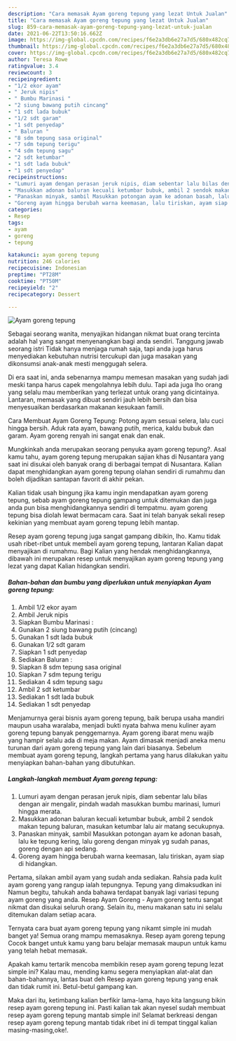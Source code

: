 ```yaml
---
description: "Cara memasak Ayam goreng tepung yang lezat Untuk Jualan"
title: "Cara memasak Ayam goreng tepung yang lezat Untuk Jualan"
slug: 859-cara-memasak-ayam-goreng-tepung-yang-lezat-untuk-jualan
date: 2021-06-22T13:50:16.662Z
image: https://img-global.cpcdn.com/recipes/f6e2a3db6e27a7d5/680x482cq70/ayam-goreng-tepung-foto-resep-utama.jpg
thumbnail: https://img-global.cpcdn.com/recipes/f6e2a3db6e27a7d5/680x482cq70/ayam-goreng-tepung-foto-resep-utama.jpg
cover: https://img-global.cpcdn.com/recipes/f6e2a3db6e27a7d5/680x482cq70/ayam-goreng-tepung-foto-resep-utama.jpg
author: Teresa Rowe
ratingvalue: 3.4
reviewcount: 3
recipeingredient:
- "1/2 ekor ayam"
- " Jeruk nipis"
- " Bumbu Marinasi "
- "2 siung bawang putih cincang"
- "1 sdt lada bubuk"
- "1/2 sdt garam"
- "1 sdt penyedap"
- " Baluran "
- "8 sdm tepung sasa original"
- "7 sdm tepung terigu"
- "4 sdm tepung sagu"
- "2 sdt ketumbar"
- "1 sdt lada bubuk"
- "1 sdt penyedap"
recipeinstructions:
- "Lumuri ayam dengan perasan jeruk nipis, diam sebentar lalu bilas dengan air mengalir, pindah wadah masukkan bumbu marinasi, lumuri hingga merata."
- "Masukkan adonan baluran kecuali ketumbar bubuk, ambil 2 sendok makan tepung baluran, masukan ketumbar lalu air matang secukupnya."
- "Panaskan minyak, sambil Masukkan potongan ayam ke adonan basah, lalu ke tepung kering, lalu goreng dengan minyak yg sudah panas, goreng dengan api sedang."
- "Goreng ayam hingga berubah warna keemasan, lalu tiriskan, ayam siap di hidangkan."
categories:
- Resep
tags:
- ayam
- goreng
- tepung

katakunci: ayam goreng tepung 
nutrition: 246 calories
recipecuisine: Indonesian
preptime: "PT28M"
cooktime: "PT50M"
recipeyield: "2"
recipecategory: Dessert

---
```



![Ayam goreng tepung](https://img-global.cpcdn.com/recipes/f6e2a3db6e27a7d5/680x482cq70/ayam-goreng-tepung-foto-resep-utama.jpg)

Sebagai seorang wanita, menyajikan hidangan nikmat buat orang tercinta adalah hal yang sangat menyenangkan bagi anda sendiri. Tanggung jawab seorang istri Tidak hanya menjaga rumah saja, tapi anda juga harus menyediakan kebutuhan nutrisi tercukupi dan juga masakan yang dikonsumsi anak-anak mesti menggugah selera.

Di era  saat ini, anda sebenarnya mampu memesan masakan yang sudah jadi meski tanpa harus capek mengolahnya lebih dulu. Tapi ada juga lho orang yang selalu mau memberikan yang terlezat untuk orang yang dicintainya. Lantaran, memasak yang dibuat sendiri jauh lebih bersih dan bisa menyesuaikan berdasarkan makanan kesukaan famili. 

Cara Membuat Ayam Goreng Tepung: Potong ayam sesuai selera, lalu cuci hingga bersih. Aduk rata ayam, bawang putih, merica, kaldu bubuk dan garam. Ayam goreng renyah ini sangat enak dan enak.

Mungkinkah anda merupakan seorang penyuka ayam goreng tepung?. Asal kamu tahu, ayam goreng tepung merupakan sajian khas di Nusantara yang saat ini disukai oleh banyak orang di berbagai tempat di Nusantara. Kalian dapat menghidangkan ayam goreng tepung olahan sendiri di rumahmu dan boleh dijadikan santapan favorit di akhir pekan.

Kalian tidak usah bingung jika kamu ingin mendapatkan ayam goreng tepung, sebab ayam goreng tepung gampang untuk ditemukan dan juga anda pun bisa menghidangkannya sendiri di tempatmu. ayam goreng tepung bisa diolah lewat bermacam cara. Saat ini telah banyak sekali resep kekinian yang membuat ayam goreng tepung lebih mantap.

Resep ayam goreng tepung juga sangat gampang dibikin, lho. Kamu tidak usah ribet-ribet untuk membeli ayam goreng tepung, lantaran Kalian dapat menyajikan di rumahmu. Bagi Kalian yang hendak menghidangkannya, dibawah ini merupakan resep untuk menyajikan ayam goreng tepung yang lezat yang dapat Kalian hidangkan sendiri.

<!--inarticleads1-->

##### Bahan-bahan dan bumbu yang diperlukan untuk menyiapkan Ayam goreng tepung:

1. Ambil 1/2 ekor ayam
1. Ambil  Jeruk nipis
1. Siapkan  Bumbu Marinasi :
1. Gunakan 2 siung bawang putih (cincang)
1. Gunakan 1 sdt lada bubuk
1. Gunakan 1/2 sdt garam
1. Siapkan 1 sdt penyedap
1. Sediakan  Baluran :
1. Siapkan 8 sdm tepung sasa original
1. Siapkan 7 sdm tepung terigu
1. Sediakan 4 sdm tepung sagu
1. Ambil 2 sdt ketumbar
1. Sediakan 1 sdt lada bubuk
1. Sediakan 1 sdt penyedap


Menjamurnya gerai bisnis ayam goreng tepung, baik berupa usaha mandiri maupun usaha waralaba, menjadi bukti nyata bahwa menu kuliner ayam goreng tepung banyak penggemarnya. Ayam goreng ibarat menu wajib yang hampir selalu ada di meja makan. Ayam dimasak menjadi aneka menu turunan dari ayam goreng tepung yang lain dari biasanya. Sebelum membuat ayam goreng tepung, langkah pertama yang harus dilakukan yaitu menyiapkan bahan-bahan yang dibutuhkan. 

<!--inarticleads2-->

##### Langkah-langkah membuat Ayam goreng tepung:

1. Lumuri ayam dengan perasan jeruk nipis, diam sebentar lalu bilas dengan air mengalir, pindah wadah masukkan bumbu marinasi, lumuri hingga merata.
1. Masukkan adonan baluran kecuali ketumbar bubuk, ambil 2 sendok makan tepung baluran, masukan ketumbar lalu air matang secukupnya.
1. Panaskan minyak, sambil Masukkan potongan ayam ke adonan basah, lalu ke tepung kering, lalu goreng dengan minyak yg sudah panas, goreng dengan api sedang.
1. Goreng ayam hingga berubah warna keemasan, lalu tiriskan, ayam siap di hidangkan.


Pertama, silakan ambil ayam yang sudah anda sediakan. Rahsia pada kulit ayam goreng yang rangup ialah tepungnya. Tepung yang dimaksudkan ini Namun begitu, tahukah anda bahawa terdapat banyak lagi variasi tepung ayam goreng yang anda. Resep Ayam Goreng - Ayam goreng tentu sangat nikmat dan disukai seluruh orang. Selain itu, menu makanan satu ini selalu ditemukan dalam setiap acara. 

Ternyata cara buat ayam goreng tepung yang nikamt simple ini mudah banget ya! Semua orang mampu memasaknya. Resep ayam goreng tepung Cocok banget untuk kamu yang baru belajar memasak maupun untuk kamu yang telah hebat memasak.

Apakah kamu tertarik mencoba membikin resep ayam goreng tepung lezat simple ini? Kalau mau, mending kamu segera menyiapkan alat-alat dan bahan-bahannya, lantas buat deh Resep ayam goreng tepung yang enak dan tidak rumit ini. Betul-betul gampang kan. 

Maka dari itu, ketimbang kalian berfikir lama-lama, hayo kita langsung bikin resep ayam goreng tepung ini. Pasti kalian tak akan nyesel sudah membuat resep ayam goreng tepung mantab simple ini! Selamat berkreasi dengan resep ayam goreng tepung mantab tidak ribet ini di tempat tinggal kalian masing-masing,oke!.

